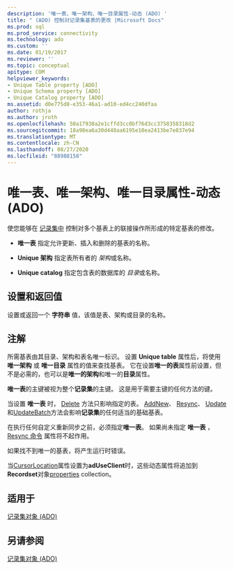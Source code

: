 ```yaml
---
description: '唯一表、唯一架构、唯一目录属性-动态 (ADO) '
title: " (ADO) 控制对记录集基表的更改 |Microsoft Docs"
ms.prod: sql
ms.prod_service: connectivity
ms.technology: ado
ms.custom: ''
ms.date: 01/19/2017
ms.reviewer: ''
ms.topic: conceptual
apitype: COM
helpviewer_keywords:
- Unique Table property [ADO]
- Unique Schema property [ADO]
- Unique Catalog property [ADO]
ms.assetid: d0e775d8-e353-46a1-ad10-ed4cc240dfaa
author: rothja
ms.author: jroth
ms.openlocfilehash: 50a17938a2e1cffd3cc0bf76d3cc3758358318d2
ms.sourcegitcommit: 18a98ea6a30d448aa6195e10ea2413be7e837e94
ms.translationtype: MT
ms.contentlocale: zh-CN
ms.lasthandoff: 08/27/2020
ms.locfileid: "88988158"
---
```

# <a name="unique-table-unique-schema-unique-catalog-properties-dynamic-ado"></a>唯一表、唯一架构、唯一目录属性-动态 (ADO) 
使您能够在 [记录集中](./recordset-object-ado.md) 控制对多个基表上的联接操作所形成的特定基表的修改。  
  
-   **唯一表** 指定允许更新、插入和删除的基表的名称。  
  
-   **Unique 架构** 指定表所有者的 *架构*或名称。  
  
-   **Unique catalog** 指定包含表的数据库的 *目录*或名称。  
  
## <a name="settings-and-return-values"></a>设置和返回值  
 设置或返回一个 **字符串** 值，该值是表、架构或目录的名称。  
  
## <a name="remarks"></a>注解  
 所需基表由其目录、架构和表名唯一标识。 设置 **Unique table** 属性后，将使用 **唯一架构** 或 **唯一目录** 属性的值来查找基表。 它在设置**唯一的表**属性前设置，但不是必需的，也可以是**唯一的架构**和唯一的**目录**属性。  
  
 **唯一表**的主键被视为整个**记录集**的主键。 这是用于需要主键的任何方法的键。  
  
 当设置 **唯一表** 时， [Delete](./delete-method-ado-recordset.md) 方法只影响指定的表。 [AddNew](./addnew-method-ado.md)、 [Resync](./resync-method.md)、 [Update](./update-method.md)和[UpdateBatch](./updatebatch-method.md)方法会影响**记录集**的任何适当的基础基表。  
  
 在执行任何自定义重新同步之前，必须指定**唯一表**。 如果尚未指定 **唯一表** ， [Resync 命令](./resync-command-property-dynamic-ado.md) 属性将不起作用。  
  
 如果找不到唯一的基表，将产生运行时错误。  
  
 当[CursorLocation](./cursorlocation-property-ado.md)属性设置为**adUseClient**时，这些动态属性将追加到**Recordset**对象[properties](./properties-collection-ado.md) collection。  
  
## <a name="applies-to"></a>适用于  
 [记录集对象 (ADO)](./recordset-object-ado.md)  
  
## <a name="see-also"></a>另请参阅  
 [记录集对象 (ADO)](./recordset-object-ado.md)